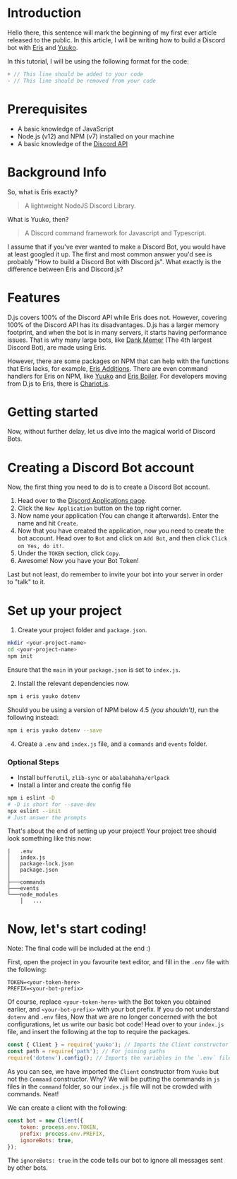 # Introduction
Hello there, this sentence will mark the beginning of my first ever article released to the public. In this article, I will be writing how to build a Discord bot with [Eris](https://abal.moe/Eris/) and [Yuuko](https://eritbh.me/yuuko/).

In this tutorial, I will be using the following format for the code:
```js
+ // This line should be added to your code
- // This line should be removed from your code

```

# Prerequisites
- A basic knowledge of JavaScript
- Node.js (v12) and NPM (v7) installed on your machine
- A basic knowledge of the [Discord API](https://discord.com/developers/docs/intro)

# Background Info
So, what is Eris exactly?
> A lightweight NodeJS Discord Library.

What is Yuuko, then?
> A Discord command framework for Javascript and Typescript.

I assume that if you've ever wanted to make a Discord Bot, you would have at least googled it up. The first and most common answer you'd see is probably "How to build a Discord Bot with Discord.js". What exactly is the difference between Eris and Discord.js?

# Features
D.js covers 100% of the Discord API while Eris does not. However, covering 100% of the Discord API has its disadvantages.
D.js has a larger memory footprint, and when the bot is in many servers, it starts having performance issues. That is why many large bots, like [Dank Memer](https://dankmemer.lol/) (The 4th largest Discord Bot), are made using Eris.

However, there are some packages on NPM that can help with the functions that Eris lacks, for example, [Eris Additions](https://www.npmjs.com/package/eris-additions). There are even command handlers for Eris on NPM, like [Yuuko](https://www.npmjs.com/package/yuuko) and [Eris Boiler](https://www.npmjs.com/package/eris-boiler). For developers moving from D.js to Eris, there is [Chariot.js](https://www.npmjs.com/package/chariot.js).

# Getting started
Now, without further delay, let us dive into the magical world of Discord Bots.

# Creating a Discord Bot account
Now, the first thing you need to do is to create a Discord Bot account.
1. Head over to the [Discord Applications page](https://discord.com/developers/applications).
2. Click the `New Application` button on the top right corner.
3. Now name your application (You can change it afterwards). Enter the name and hit `Create`.
4. Now that you have created the application, now you need to create the bot account. Head over to `Bot` and click on `Add Bot`, and then click `Click on Yes, do it!`.
5. Under the `TOKEN` section, click `Copy`.
6. Awesome! Now you have your Bot Token!

Last but not least, do remember to invite your bot into your server in order to "talk" to it.

# Set up your project
1. Create your project folder and `package.json`.
```bash
mkdir <your-project-name>
cd <your-project-name>
npm init
```
Ensure that the `main` in your `package.json` is set to `index.js`.

2. Install the relevant dependencies now.
```bash
npm i eris yuuko dotenv
```
Should you be using a version of NPM below 4.5 *(you shouldn't)*, run the following instead:
```bash
npm i eris yuuko dotenv --save
```
4. Create a `.env` and `index.js` file, and a `commands` and `events` folder.

### Optional Steps
- Install `bufferutil`, `zlib-sync` or `abalabahaha/erlpack`
- Install a linter and create the config file
 ```bash
 npm i eslint -D
 # -D is short for --save-dev
 npx eslint --init
 # Just answer the prompts
 ```
That's about the end of setting up your project!
Your project tree should look something like this now:
```
|   .env
│   index.js
│   package-lock.json
│   package.json
│
├───commands
├───events
└───node_modules
    │   ...
```

# Now, let's start coding!
Note: The final code will be included at the end :)

First, open the project in you favourite text editor, and fill in the `.env` file with the following:
```
TOKEN=<your-token-here>
PREFIX=<your-bot-prefix>
```
Of course, replace `<your-token-here>` with the Bot token you obtained earlier, and `<your-bot-prefix>` with your bot prefix.
If you do not understand `dotenv` and `.env` files,
Now that we are no longer concerned with the bot configurations, let us write our basic bot code!
Head over to your `index.js` file, and insert the following at the top to require the packages.
```js
const { Client } = require('yuuko'); // Imports the Client constructor
const path = require('path'); // For joining paths
require('dotenv').config(); // Imports the variables in the `.env` file
```
As you can see, we have imported the `Client` constructor from `Yuuko` but not the `Command` constructor. Why? We will be putting the commands in `js` files in the `command` folder, so our `index.js` file will not be crowded with commands. Neat!

We can create a client with the following:
```js
const bot = new Client({
	token: process.env.TOKEN,
	prefix: process.env.PREFIX,
	ignoreBots: true,
});
```
The `ignoreBots: true` in the code tells our bot to ignore all messages sent by other bots.
